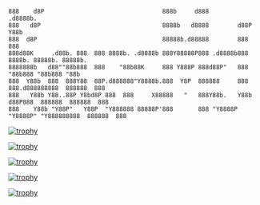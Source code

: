 <!-- ![channels4_banner](https://github.com/KovasMcCann/KovasMcCann/assets/44278533/1d736f70-30e7-415b-b483-8c8293a46119) -->

    888    d8P                                 888b     d888         .d8888b.                          
    888   d8P                                  8888b   d8888        d88P  Y88b                         
    888  d8P                                   88888b.d88888        888    888                         
    888d88K     .d88b. 888  888 8888b. .d8888b 888Y88888P888 .d8888b888        8888b. 88888b. 88888b.  
    8888888b   d88""88b888  888    "88b88K     888 Y888P 888d88P"   888           "88b888 "88b888 "88b 
    888  Y88b  888  888Y88  88P.d888888"Y8888b.888  Y8P  888888     888    888.d888888888  888888  888 
    888   Y88b Y88..88P Y8bd8P 888  888     X88888   "   888Y88b.   Y88b  d88P888  888888  888888  888 
    888    Y88b "Y88P"   Y88P  "Y888888 88888P'888       888 "Y8888P "Y8888P" "Y888888888  888888  888 

<!-- [![trophy](https://github-profile-trophy.vercel.app/?username=KovasMcCann&theme=matrix)](#) -->
<!-- [![trophy](https://github-profile-trophy.vercel.app/?username=KovasMcCann&title=MultiLanguage,Experience,Commits,Stars,Followers,Repositories,Issues,PullRequest&theme=matrix)](#) -->
<!-- 
[![trophy](https://github-profile-trophy.vercel.app/?username=KovasMcCann&title=MultiLanguage,Experience,Commits,Stars,Followers,Repositories,Issues,PullRequest&theme=dark_dimmed)](#) -->

[![trophy](https://github-profile-trophy.vercel.app/?username=KovasMcCann&title=MultiLanguage,Experience,Commits,Stars,Followers,Repositories,Issues,PullRequest&margin-w=7&no-bg=true&theme=onedark)](#)

[![trophy](https://github-profile-trophy.vercel.app/?username=KovasMcCann&title=MultiLanguage,Experience,Commits,Stars,Followers,Repositories,Issues,PullRequest&margin-w=7&no-bg=true&theme=gruvbox)](#)

[![trophy](https://github-profile-trophy.vercel.app/?username=KovasMcCann&title=MultiLanguage,Experience,Commits,Stars,Followers,Repositories,Issues,PullRequest&margin-w=7&no-bg=true&theme=juicyfresh)](#)

[![trophy](https://github-profile-trophy.vercel.app/?username=KovasMcCann&title=MultiLanguage,Experience,Commits,Stars,Followers,Repositories,Issues,PullRequest&margin-w=7&no-bg=true&theme=kimbie_dark)](#)

[![trophy](https://github-profile-trophy.vercel.app/?username=KovasMcCann&title=MultiLanguage,Experience,Commits,Stars,Followers,Repositories,Issues,PullRequest&margin-w=7&no-bg=true&theme=matrix)](#)


